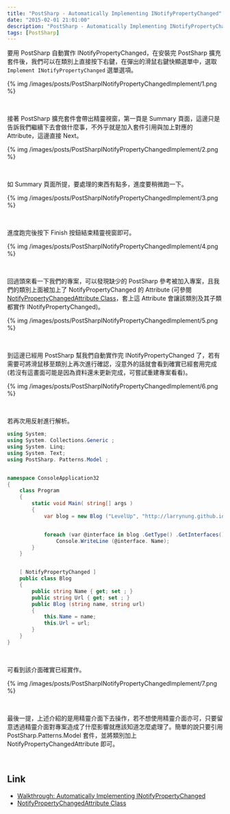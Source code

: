 ```yaml
---
title: "PostSharp - Automatically Implementing INotifyPropertyChanged"
date: "2015-02-01 21:01:00"
description: "PostSharp - Automatically Implementing INotifyPropertyChanged"
tags: [PostSharp]
---
```



要用 PostSharp 自動實作 INotifyPropertyChanged，在安裝完 PostSharp 擴充套件後，我們可以在類別上直接按下右鍵，在彈出的滑鼠右鍵快顯選單中，選取 `Implement INotifyPropertyChanged` 選單選項。  

<!-- More -->

{% img /images/posts/PostSharpINotifyPropertyChangedImplement/1.png %}

<br/>


接著 PostSharp 擴充套件會帶出精靈視窗，第一頁是 Summary 頁面，這邊只是告訴我們繼續下去會做什麼事，不外乎就是加入套件引用與加上對應的 Attribute，這邊直接 Next。  

{% img /images/posts/PostSharpINotifyPropertyChangedImplement/2.png %}

<br/>


如 Summary 頁面所提，要處理的東西有點多，進度要稍微跑一下。 

{% img /images/posts/PostSharpINotifyPropertyChangedImplement/3.png %}

<br/>


進度跑完後按下 Finish 按鈕結束精靈視窗即可。  

{% img /images/posts/PostSharpINotifyPropertyChangedImplement/4.png %}

<br/>


回過頭來看一下我們的專案，可以發現缺少的 PostSharp 參考被加入專案，且我們的類別上面被加上了 NotifyPropertyChanged 的 Attribute (可參閱 [NotifyPropertyChangedAttribute Class](http://doc.postsharp.net/t_postsharp_patterns_model_notifypropertychangedattribute)，套上這 Attribute 會讓該類別及其子類都實作 INotifyPropertyChanged)。  

{% img /images/posts/PostSharpINotifyPropertyChangedImplement/5.png %}

<br/>


到這邊已經用 PostSharp 幫我們自動實作完 INotifyPropertyChanged 了，若有需要可將滑鼠移至類別上再次進行確認，沒意外的話就會看到確實已經套用完成(若沒有這畫面可能是因為資料還未更新完成，可嘗試重建專案看看)。  

{% img /images/posts/PostSharpINotifyPropertyChangedImplement/6.png %}

<br/>


若再次用反射進行解析。  

```c# 
using System;
using System. Collections.Generic ;
using System. Linq;
using System. Text;
using PostSharp. Patterns.Model ;


namespace ConsoleApplication32
{
    class Program
    {
        static void Main( string[] args )
        {
            var blog = new Blog ("LevelUp", "http://larrynung.github.io" );


            foreach (var @interface in blog .GetType() .GetInterfaces())
                Console.WriteLine (@interface. Name);
        }
    }


    [ NotifyPropertyChanged ]
    public class Blog
    {
        public string Name { get; set ; }
        public string Url { get; set ; }
        public Blog (string name, string url)
        {
            this.Name = name;
            this.Url = url;
        }
    }
}
```

<br/>


可看到該介面確實已經實作。  

{% img /images/posts/PostSharpINotifyPropertyChangedImplement/7.png %}

<br/>

最後一提，上述介紹的是用精靈介面下去操作，若不想使用精靈介面亦可，只要留意透過精靈介面對專案造成了什麼影響就應該知道怎麼處理了。簡單的說只要引用 PostSharp.Patterns.Model 套件，並將類別加上 NotifyPropertyChangedAttribute 即可。  

<br/>


Link
----
* [Walkthrough: Automatically Implementing INotifyPropertyChanged](http://doc.postsharp.net/inotifypropertychanged-add)
* [NotifyPropertyChangedAttribute Class](http://doc.postsharp.net/t_postsharp_patterns_model_notifypropertychangedattribute)
